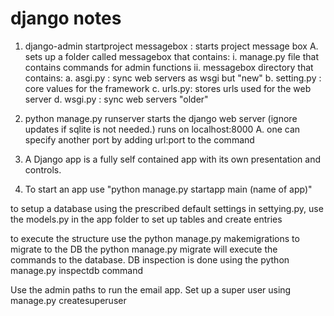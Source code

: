 # django notes

1. django-admin startproject messagebox : starts project message box
    A. sets up a folder called messagebox that contains:
        i. manage.py file that contains commands for admin functions
        ii. messagebox directory that contains:
            a. asgi.py : sync web servers as wsgi but "new"
            b. setting.py : core values for the framework
            c. urls.py: stores urls used for the web server
            d. wsgi.py : sync web servers "older"

2. python manage.py runserver starts the django web server (ignore updates if sqlite is not needed.) runs on localhost:8000
    A. one can specify another port by adding url:port to the command


3. A Django app is a fully self contained app with its own presentation and controls.
4. To start an app use "python manage.py startapp main (name of app)"


to setup a database using the prescribed default settings in settying.py, use the models.py in the app folder to set up tables and create entries

to execute the structure use the python manage.py makemigrations to migrate to the DB
the python manage.py migrate will execute the commands to the database.
DB inspection is done using the python manage.py inspectdb command

Use the admin paths to run the email app. Set up a super user using manage.py createsuperuser


 

